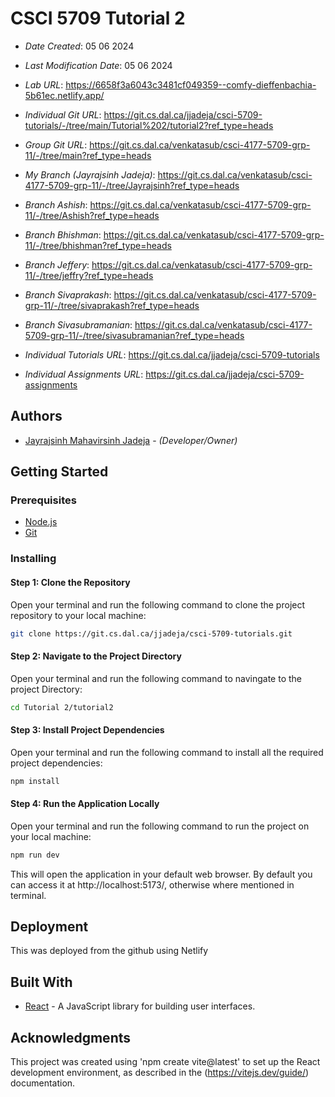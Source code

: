 <!--- The following README.md sample file was adapted from https://gist.github.com/PurpleBooth/109311bb0361f32d87a2#file-readme-template-md by Jayrajsinh Jadeja for academic use --->

# CSCI 5709 Tutorial 2

- _Date Created_: 05 06 2024
- _Last Modification Date_: 05 06 2024
- _Lab URL_: https://6658f3a6043c3481cf049359--comfy-dieffenbachia-5b61ec.netlify.app/
- _Individual Git URL_: https://git.cs.dal.ca/jjadeja/csci-5709-tutorials/-/tree/main/Tutorial%202/tutorial2?ref_type=heads

- _Group Git URL_: https://git.cs.dal.ca/venkatasub/csci-4177-5709-grp-11/-/tree/main?ref_type=heads
- _My Branch (Jayrajsinh Jadeja)_: https://git.cs.dal.ca/venkatasub/csci-4177-5709-grp-11/-/tree/Jayrajsinh?ref_type=heads
- _Branch Ashish_: https://git.cs.dal.ca/venkatasub/csci-4177-5709-grp-11/-/tree/Ashish?ref_type=heads
- _Branch Bhishman_: https://git.cs.dal.ca/venkatasub/csci-4177-5709-grp-11/-/tree/bhishman?ref_type=heads
- _Branch Jeffery_: https://git.cs.dal.ca/venkatasub/csci-4177-5709-grp-11/-/tree/jeffry?ref_type=heads
- _Branch Sivaprakash_: https://git.cs.dal.ca/venkatasub/csci-4177-5709-grp-11/-/tree/sivaprakash?ref_type=heads
- _Branch Sivasubramanian_: https://git.cs.dal.ca/venkatasub/csci-4177-5709-grp-11/-/tree/sivasubramanian?ref_type=heads

- _Individual Tutorials URL_: https://git.cs.dal.ca/jjadeja/csci-5709-tutorials
- _Individual Assignments URL_: https://git.cs.dal.ca/jjadeja/csci-5709-assignments

## Authors

- [Jayrajsinh Mahavirsinh Jadeja](jy688645@dal.ca) - _(Developer/Owner)_

## Getting Started

### Prerequisites

- [Node.js](https://nodejs.org/)
- [Git](https://git-scm.com/downloads)

### Installing

#### Step 1: Clone the Repository

Open your terminal and run the following command to clone the project repository to your local machine:

```bash
git clone https://git.cs.dal.ca/jjadeja/csci-5709-tutorials.git
```

#### Step 2: Navigate to the Project Directory

Open your terminal and run the following command to navingate to the project Directory:

```bash
cd Tutorial 2/tutorial2
```

#### Step 3: Install Project Dependencies

Open your terminal and run the following command to install all the required project dependencies:

```bash
npm install
```

#### Step 4: Run the Application Locally

Open your terminal and run the following command to run the project on your local machine:

```bash
npm run dev
```

This will open the application in your default web browser. By default you can access it at http://localhost:5173/, otherwise where mentioned in terminal.

## Deployment

This was deployed from the github using Netlify

## Built With

<!--- Provide a list of the frameworks used to build this application, your list should include the name of the framework used, the url where the framework is available for download and what the framework was used for, see the example below --->

- [React](https://reactjs.org/) - A JavaScript library for building user interfaces.

## Acknowledgments

This project was created using 'npm create vite@latest' to set up the React development environment, as described in the (https://vitejs.dev/guide/) documentation.
